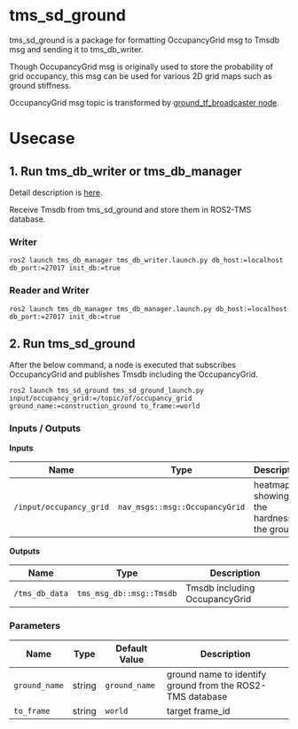 # tms_sd_ground

tms_sd_ground is a package for formatting OccupancyGrid msg to Tmsdb msg and sending it to tms_db_writer.

Though OccupancyGrid msg is originally used to store the probability of grid occupancy, this msg can be used for various 2D grid maps such as ground stiffness.

OccupancyGrid msg topic is transformed by [ground_tf_broadcaster node](../../tms_tf/tms_tf_gui/tms_tf_gui/ground_tf_broadcaster.py).

# Usecase

## 1. Run tms_db_writer or tms_db_manager

Detail description is [here](https://github.com/irvs/ros2_tms_for_construction/tree/main/tms_db).

Receive Tmsdb from tms_sd_ground and store them in ROS2-TMS database.

### Writer

```
ros2 launch tms_db_manager tms_db_writer.launch.py db_host:=localhost db_port:=27017 init_db:=true
```

### Reader and Writer

```
ros2 launch tms_db_manager tms_db_manager.launch.py db_host:=localhost db_port:=27017 init_db:=true
```

## 2. Run tms_sd_ground

After the below command, a node is executed that subscribes OccupancyGrid and publishes Tmsdb including the OccupancyGrid.

```
ros2 launch tms_sd_ground tms_sd_ground_launch.py input/occupancy_grid:=/topic/of/occupancy_grid ground_name:=construction_ground to_frame:=world
```

### Inputs / Outputs

**Inputs**

| Name                    | Type                           | Description                                |
| ----------------------- | ------------------------------ | ------------------------------------------ |
| `/input/occupancy_grid` | `nav_msgs::msg::OccupancyGrid` | heatmap showing the hardness of the ground |

**Outputs**

| Name           | Type                     | Description                   |
| -------------- | ------------------------ | ----------------------------- |
| `/tms_db_data` | `tms_msg_db::msg::Tmsdb` | Tmsdb including OccupancyGrid |

### Parameters

| Name          | Type   | Default Value | Description                                               |
| ------------- | ------ | ------------- | --------------------------------------------------------- |
| `ground_name` | string | `ground_name` | ground name to identify ground from the ROS2-TMS database |
| `to_frame`    | string | `world`       | target frame_id                                           |
